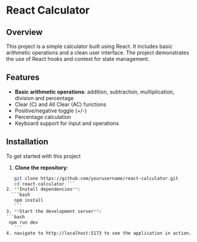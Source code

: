 # React Calculator

## Overview
This project is a simple calculator built using React. It includes basic arithmetic operations and a clean user interface. The project demonstrates the use of React hooks and context for state management.
## Features
-  **Basic arithmetic operations**: addition, subtraction, multiplication, division and percentage
- Clear (C) and All Clear (AC) functions
- Positive/negative toggle (+/-)
- Percentage calculation
- Keyboard support for input and operations
## Installation
To get started with this project
1. **Clone the repository**:
 ```bash
    git clone https://github.com/yourusername/react-calculator.git
    cd react-calculator ```
2. **Install dependencies**:
   ```bash
    npm install
    ```
3. **Start the development server**:
 ```bash
  npm run dev
    ```
4. navigate to http://localhost:5173 to see the application in action.
